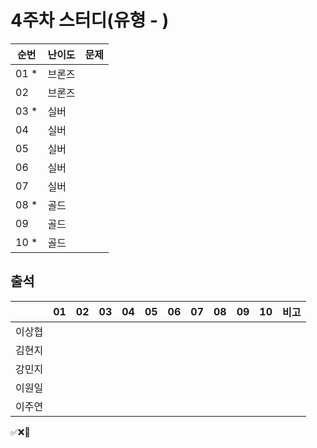 # 4주차 스터디(유형 - )
|순번|난이도|문제|
|------|----|---|
|01 *|브론즈|[]()|
|02  |브론즈|[]()|
|03 *|실버  |[]()|
|04  |실버  |[]()|
|05  |실버  |[]()|
|06  |실버  |[]()|
|07  |실버  |[]()|
|08 *|골드  |[]()|
|09  |골드  |[]()|
|10 *|골드  |[]()|

## 출석

|      |01|02|03|04|05|06|07|08|09|10|비고|
|------|--|--|--|--|--|--|--|--|--|--|:--|
|이상협  |||||||||||   | 
|김현지  |  |  |  |  |  |  |  |  |  |  |   | 
|강민지  |  |  |  |  |  |  |  |  |  |  |   | 
|이원일  |||||||||||| 
|이주연  |||||||  |  |  |  |   |

✅❌🥺
